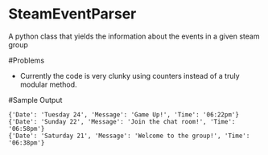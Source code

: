 # SteamEventParser
A python class that yields the information about the events in a given steam group

#Problems

* Currently the code is very clunky using counters instead of a truly modular method.

#Sample Output
```
{'Date': 'Tuesday 24', 'Message': 'Game Up!', 'Time': '06:22pm'}
{'Date': 'Sunday 22', 'Message': 'Join the chat room!', 'Time': '06:58pm'}
{'Date': 'Saturday 21', 'Message': 'Welcome to the group!', 'Time': '06:38pm'}
```
